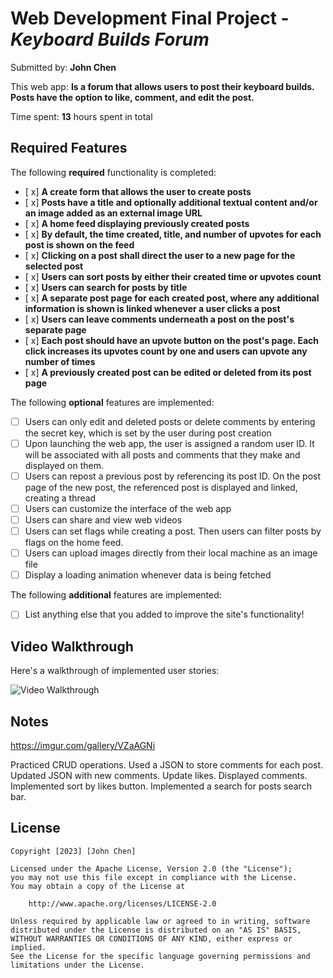 # Web Development Final Project - *Keyboard Builds Forum*

Submitted by: **John Chen**

This web app: **Is a forum that allows users to post their keyboard builds. Posts have the option to like, comment, and edit the post.**

Time spent: **13** hours spent in total

## Required Features

The following **required** functionality is completed:

- [ x] **A create form that allows the user to create posts**
- [ x] **Posts have a title and optionally additional textual content and/or an image added as an external image URL**
- [ x] **A home feed displaying previously created posts**
- [ x] **By default, the time created, title, and number of upvotes for each post is shown on the feed**
- [ x] **Clicking on a post shall direct the user to a new page for the selected post**
- [ x] **Users can sort posts by either their created time or upvotes count**
- [ x] **Users can search for posts by title**
- [ x] **A separate post page for each created post, where any additional information is shown is linked whenever a user clicks a post**
- [ x] **Users can leave comments underneath a post on the post's separate page**
- [ x] **Each post should have an upvote button on the post's page. Each click increases its upvotes count by one and users can upvote any number of times**
- [ x] **A previously created post can be edited or deleted from its post page**

The following **optional** features are implemented:

- [ ] Users can only edit and deleted posts or delete comments by entering the secret key, which is set by the user during post creation
- [ ] Upon launching the web app, the user is assigned a random user ID. It will be associated with all posts and comments that they make and displayed on them.
- [ ] Users can repost a previous post by referencing its post ID. On the post page of the new post, the referenced post is displayed and linked, creating a thread
- [ ] Users can customize the interface of the web app
- [ ] Users can share and view web videos
- [ ] Users can set flags while creating a post. Then users can filter posts by flags on the home feed.
- [ ] Users can upload images directly from their local machine as an image file
- [ ] Display a loading animation whenever data is being fetched

The following **additional** features are implemented:

* [ ] List anything else that you added to improve the site's functionality!

## Video Walkthrough

Here's a walkthrough of implemented user stories:

<img src='https://i.imgur.com/AUwsndW.gif' title='Video Walkthrough' width='' alt='Video Walkthrough' />


## Notes

https://imgur.com/gallery/VZaAGNi

Practiced CRUD operations. Used a JSON to store comments for each post. Updated JSON with new comments. Update likes. Displayed comments. Implemented sort by likes button. Implemented a search for posts search bar. 

## License

    Copyright [2023] [John Chen]

    Licensed under the Apache License, Version 2.0 (the "License");
    you may not use this file except in compliance with the License.
    You may obtain a copy of the License at

        http://www.apache.org/licenses/LICENSE-2.0

    Unless required by applicable law or agreed to in writing, software
    distributed under the License is distributed on an "AS IS" BASIS,
    WITHOUT WARRANTIES OR CONDITIONS OF ANY KIND, either express or implied.
    See the License for the specific language governing permissions and
    limitations under the License.